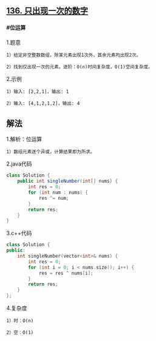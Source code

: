 ## [136. 只出现一次的数字](https://leetcode.cn/problems/single-number/)

#### #位运算
1.题意

    1）给定非空整数数组，除某元素出现1次外，其余元素均出现2次。

    2）找到仅出现一次的元素。进阶：O(n)时间复杂度，O(1)空间复杂度。

2.示例

    1）输入: [2,2,1]，输出: 1

    2）输入: [4,1,2,1,2]，输出: 4
## 解法
1.解析：位运算

    1）数组元素逐个异或，计算结果即为所求。

2.java代码
```java
class Solution {
    public int singleNumber(int[] nums) {
        int res = 0;
        for (int num : nums) {
            res ^= num;
        }
        return res;
    }
}
```

3.c++代码
```c++
class Solution {
public:
    int singleNumber(vector<int>& nums) {
        int res = 0;
        for (int i = 0; i < nums.size(); i++) {
            res = res ^ nums[i];
        }
        return res;
    }
};
```
4.复杂度

    1）时：O(n)

    2）空：O(1)
